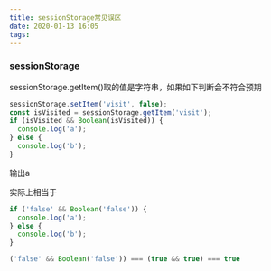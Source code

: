```yaml
---
title: sessionStorage常见误区
date: 2020-01-13 16:05
tags:
---
```


### sessionStorage

sessionStorage.getItem()取的值是字符串，如果如下判断会不符合预期

```js
sessionStorage.setItem('visit', false);
const isVisited = sessionStorage.getItem('visit');
if (isVisited && Boolean(isVisited)) {
  console.log('a'); 
} else {
  console.log('b'); 
}
```

输出a

实际上相当于

```js
if ('false' && Boolean('false')) {
  console.log('a');
} else {
  console.log('b');
}
```

```js
('false' && Boolean('false')) === (true && true) === true
```